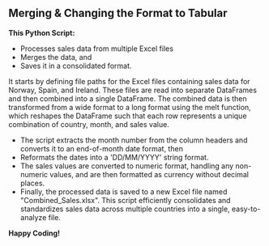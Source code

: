 ## Merging & Changing the Format to Tabular

**This Python Script:**
- Processes sales data from multiple Excel files
- Merges the data, and
- Saves it in a consolidated format.

It starts by defining file paths for the Excel files containing sales data for Norway, Spain, and Ireland. These files are read into separate DataFrames and then combined into a single DataFrame. The combined data is then transformed from a wide format to a long format using the melt function, which reshapes the DataFrame such that each row represents a unique combination of country, month, and sales value. 
- The script extracts the month number from the column headers and converts it to an end-of-month date format, then
- Reformats the dates into a 'DD/MM/YYYY' string format.
- The sales values are converted to numeric format, handling any non-numeric values, and are then formatted as currency without decimal places.
- Finally, the processed data is saved to a new Excel file named "Combined_Sales.xlsx". This script efficiently consolidates and standardizes sales data across multiple countries into a single, easy-to-analyze file.

**Happy Coding!**




